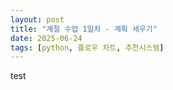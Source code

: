 ```yaml
---
layout: post
title: "계절 수업 1일차 - 계획 세우기"
date: 2025-06-24
tags: [python, 플로우 차트, 추천시스템]
---
```


test